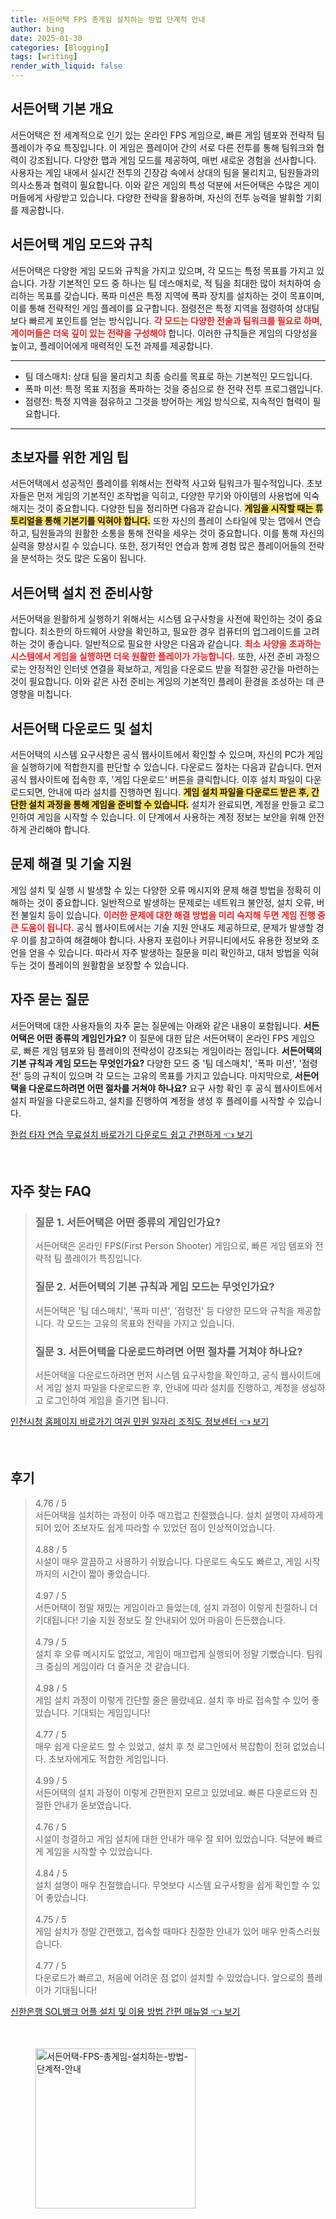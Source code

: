 ```yaml
---
title: 서든어택 FPS 총게임 설치하는 방법 단계적 안내
author: bing
date: 2025-01-30
categories: [Blogging]
tags: [writing]
render_with_liquid: false
---
```



<h2 id='서든어택_기본_개요'>서든어택 기본 개요</h2>

<p>서든어택은 전 세계적으로 인기 있는 온라인 FPS 게임으로, 빠른 게임 템포와 전략적 팀 플레이가 주요 특징입니다. 이 게임은 플레이어 간의 서로 다른 전투를 통해 팀워크와 협력이 강조됩니다. 다양한 맵과 게임 모드를 제공하여, 매번 새로운 경험을 선사합니다. 사용자는 게임 내에서 실시간 전투의 긴장감 속에서 상대의 팀을 물리치고, 팀원들과의 의사소통과 협력이 필요합니다. 이와 같은 게임의 특성 덕분에 서든어택은 수많은 게이머들에게 사랑받고 있습니다. 다양한 전략을 활용하며, 자신의 전투 능력을 발휘할 기회를 제공합니다.</p>

<h2 id='서든어택_게임_모드와_규칙'>서든어택 게임 모드와 규칙</h2>

<p>서든어택은 다양한 게임 모드와 규칙을 가지고 있으며, 각 모드는 특정 목표를 가지고 있습니다. 가장 기본적인 모드 중 하나는 팀 데스매치로, 적 팀을 최대한 많이 처치하여 승리하는 목표를 갖습니다. 폭파 미션은 특정 지역에 폭파 장치를 설치하는 것이 목표이며, 이를 통해 전략적인 게임 플레이를 요구합니다. 점령전은 특정 지역을 점령하여 상대팀보다 빠르게 포인트를 얻는 방식입니다. <b><span style="color: #ee2323;">각 모드는 다양한 전술과 팀워크를 필요로 하며, 게이머들은 더욱 깊이 있는 전략을 구성해야</span></b> 합니다. 이러한 규칙들은 게임의 다양성을 높이고, 플레이어에게 매력적인 도전 과제를 제공합니다.</p>

<hr />

<ul>
    <li>팀 데스매치: 상대 팀을 물리치고 최종 승리를 목표로 하는 기본적인 모드입니다.</li>
    <li>폭파 미션: 특정 목표 지점을 폭파하는 것을 중심으로 한 전략 전투 프로그램입니다.</li>
    <li>점령전: 특정 지역을 점유하고 그것을 방어하는 게임 방식으로, 지속적인 협력이 필요합니다.</li>
</ul>

<hr />

<h2 id='초보자를_위한_게임_팁'>초보자를 위한 게임 팁</h2>

<p>서든어택에서 성공적인 플레이를 위해서는 전략적 사고와 팀워크가 필수적입니다. 초보자들은 먼저 게임의 기본적인 조작법을 익히고, 다양한 무기와 아이템의 사용법에 익숙해지는 것이 중요합니다. 다양한 팁을 정리하면 다음과 같습니다. <b><span style="background-color: #ffe066;">게임을 시작할 때는 튜토리얼을 통해 기본기를 익혀야 합니다.</span></b> 또한 자신의 플레이 스타일에 맞는 맵에서 연습하고, 팀원들과의 원활한 소통을 통해 전략을 세우는 것이 중요합니다. 이를 통해 자신의 실력을 향상시킬 수 있습니다. 또한, 정기적인 연습과 함께 경험 많은 플레이어들의 전략을 분석하는 것도 많은 도움이 됩니다.</p>

<h2 id='서든어택_설치_전_준비사항'>서든어택 설치 전 준비사항</h2>

<p>서든어택을 원활하게 실행하기 위해서는 시스템 요구사항을 사전에 확인하는 것이 중요합니다. 최소한의 하드웨어 사양을 확인하고, 필요한 경우 컴퓨터의 업그레이드를 고려하는 것이 좋습니다. 일반적으로 필요한 사양은 다음과 같습니다. <b><span style="color: #ee2323;">최소 사양을 초과하는 시스템에서 게임을 실행하면 더욱 원활한 플레이가 가능합니다.</span></b> 또한, 사전 준비 과정으로는 안정적인 인터넷 연결을 확보하고, 게임을 다운로드 받을 적절한 공간을 마련하는 것이 필요합니다. 이와 같은 사전 준비는 게임의 기본적인 플레이 환경을 조성하는 데 큰 영향을 미칩니다.</p>

<h2 id='서든어택_다운로드_및_설치'>서든어택 다운로드 및 설치</h2>

<p>서든어택의 시스템 요구사항은 공식 웹사이트에서 확인할 수 있으며, 자신의 PC가 게임을 실행하기에 적합한지를 판단할 수 있습니다. 다운로드 절차는 다음과 같습니다. 먼저 공식 웹사이트에 접속한 후, '게임 다운로드' 버튼을 클릭합니다. 이후 설치 파일이 다운로드되면, 안내에 따라 설치를 진행하면 됩니다. <b><span style="background-color: #ffe066;">게임 설치 파일을 다운로드 받은 후, 간단한 설치 과정을 통해 게임을 준비할 수 있습니다.</span></b> 설치가 완료되면, 계정을 만들고 로그인하여 게임을 시작할 수 있습니다. 이 단계에서 사용하는 계정 정보는 보안을 위해 안전하게 관리해야 합니다.</p>

<h2 id='문제_해결_및_기술_지원'>문제 해결 및 기술 지원</h2>

<p>게임 설치 및 실행 시 발생할 수 있는 다양한 오류 메시지와 문제 해결 방법을 정확히 이해하는 것이 중요합니다. 일반적으로 발생하는 문제로는 네트워크 불안정, 설치 오류, 버전 불일치 등이 있습니다. <b><span style="color: #ee2323;">이러한 문제에 대한 해결 방법을 미리 숙지해 두면 게임 진행 중 큰 도움이 됩니다.</span></b> 공식 웹사이트에서는 기술 지원 안내도 제공하므로, 문제가 발생할 경우 이를 참고하여 해결해야 합니다. 사용자 포럼이나 커뮤니티에서도 유용한 정보와 조언을 얻을 수 있습니다. 따라서 자주 발생하는 질문을 미리 확인하고, 대처 방법을 익혀두는 것이 플레이의 원활함을 보장할 수 있습니다.</p>

<h2 id='자주_묻는_질문'>자주 묻는 질문</h2>

<p>서든어택에 대한 사용자들의 자주 묻는 질문에는 아래와 같은 내용이 포함됩니다. <b>서든어택은 어떤 종류의 게임인가요?</b> 이 질문에 대한 답은 서든어택이 온라인 FPS 게임으로, 빠른 게임 템포와 팀 플레이의 전략성이 강조되는 게임이라는 점입니다. <b>서든어택의 기본 규칙과 게임 모드는 무엇인가요?</b> 다양한 모드 중 '팀 데스매치', '폭파 미션', '점령전' 등의 규칙이 있으며 각 모드는 고유의 목표를 가지고 있습니다. 마지막으로, <b>서든어택을 다운로드하려면 어떤 절차를 거쳐야 하나요?</b> 요구 사항 확인 후 공식 웹사이트에서 설치 파일을 다운로드하고, 설치를 진행하여 계정을 생성 후 플레이를 시작할 수 있습니다.</p>


<p><a class="click-button" title="한컴 타자 연습 무료설치 바로가기 다운로드 쉽고 간편하게" href="https://afficreate.github.io/posts/%ED%95%9C%EC%BB%B4-%ED%83%80%EC%9E%90-%EC%97%B0%EC%8A%B5-%EB%AC%B4%EB%A3%8C%EC%84%A4%EC%B9%98-%EB%B0%94%EB%A1%9C%EA%B0%80%EA%B8%B0-%EB%8B%A4%EC%9A%B4%EB%A1%9C%EB%93%9C-%EC%89%BD%EA%B3%A0-%EA%B0%84%ED%8E%B8%ED%95%98%EA%B2%8C/" rel="dofollow">한컴 타자 연습 무료설치 바로가기 다운로드 쉽고 간편하게 👈 보기</a></p><br>
<h2 id='자주_찾는_FAQ'>자주 찾는 FAQ</h2>
<div itemscope="" itemtype="https://schema.org/FAQPage"> 
<blockquote> 
<div itemscope="" itemprop="mainEntity" itemtype="https://schema.org/Question"> 
<h3 itemprop="name">질문 1. 서든어택은 어떤 종류의 게임인가요?</h3> 
<div itemscope="" itemprop="acceptedAnswer" itemtype="https://schema.org/Answer"> 
<span itemprop="text"> 
<p>서든어택은 온라인 FPS(First Person Shooter) 게임으로, 빠른 게임 템포와 전략적 팀 플레이가 특징입니다.</p> 
</span> 
</div> 
</div> 
<div itemscope="" itemprop="mainEntity" itemtype="https://schema.org/Question"> 
<h3 itemprop="name">질문 2. 서든어택의 기본 규칙과 게임 모드는 무엇인가요?</h3> 
<div itemscope="" itemprop="acceptedAnswer" itemtype="https://schema.org/Answer"> 
<span itemprop="text"> 
<p>서든어택은 '팀 데스매치', '폭파 미션', '점령전' 등 다양한 모드와 규칙을 제공합니다. 각 모드는 고유의 목표와 전략을 가지고 있습니다.</p> 
</span> 
</div> 
</div> 
<div itemscope="" itemprop="mainEntity" itemtype="https://schema.org/Question"> 
<h3 itemprop="name">질문 3. 서든어택을 다운로드하려면 어떤 절차를 거쳐야 하나요?</h3> 
<div itemscope="" itemprop="acceptedAnswer" itemtype="https://schema.org/Answer"> 
<span itemprop="text"> 
<p>서든어택을 다운로드하려면 먼저 시스템 요구사항을 확인하고, 공식 웹사이트에서 게임 설치 파일을 다운로드한 후, 안내에 따라 설치를 진행하고, 계정을 생성하고 로그인하여 게임을 즐기면 됩니다.</p> 
</span> 
</div> 
</div> 
</blockquote> 
</div>
<p><a class="click-button" title="인천시청 홈페이지 바로가기 여권 민원 일자리 조직도 정보센터" href="https://afficreate.github.io/posts/%EC%9D%B8%EC%B2%9C%EC%8B%9C%EC%B2%AD-%ED%99%88%ED%8E%98%EC%9D%B4%EC%A7%80-%EB%B0%94%EB%A1%9C%EA%B0%80%EA%B8%B0-%EC%97%AC%EA%B6%8C-%EB%AF%BC%EC%9B%90-%EC%9D%BC%EC%9E%90%EB%A6%AC-%EC%A1%B0%EC%A7%81%EB%8F%84-%EC%A0%95%EB%B3%B4%EC%84%BC%ED%84%B0/" rel="dofollow">인천시청 홈페이지 바로가기 여권 민원 일자리 조직도 정보센터 👈 보기</a></p><br>
<h2 id='후기'>후기</h2>
<div itemscope itemtype="https://schema.org/Product">
  <blockquote>
  <div itemprop="review" itemscope itemtype="https://schema.org/Review">
      <div itemprop="reviewRating" itemscope itemtype="https://schema.org/Rating"> <span itemprop="ratingValue">4.76</span> / <span itemprop="bestRating">5</span> </div>
      <span itemprop="reviewBody">서든어택을 설치하는 과정이 아주 매끄럽고 친절했습니다. 설치 설명이 자세하게 되어 있어 초보자도 쉽게 따라할 수 있었던 점이 인상적이었습니다.</span>
  </div>
  <br>
  <div itemprop="review" itemscope itemtype="https://schema.org/Review">
      <div itemprop="reviewRating" itemscope itemtype="https://schema.org/Rating"> <span itemprop="ratingValue">4.88</span> / <span itemprop="bestRating">5</span> </div>
      <span itemprop="reviewBody">시설이 매우 깔끔하고 사용하기 쉬웠습니다. 다운로드 속도도 빠르고, 게임 시작까지의 시간이 짧아 좋았습니다.</span>
  </div>
  <br>
  <div itemprop="review" itemscope itemtype="https://schema.org/Review">
      <div itemprop="reviewRating" itemscope itemtype="https://schema.org/Rating"> <span itemprop="ratingValue">4.97</span> / <span itemprop="bestRating">5</span> </div>
      <span itemprop="reviewBody">서든어택이 정말 재밌는 게임이라고 들었는데, 설치 과정이 이렇게 친절하니 더 기대됩니다! 기술 지원 정보도 잘 안내되어 있어 마음이 든든했습니다.</span>
  </div>
  <br>
  <div itemprop="review" itemscope itemtype="https://schema.org/Review">
      <div itemprop="reviewRating" itemscope itemtype="https://schema.org/Rating"> <span itemprop="ratingValue">4.79</span> / <span itemprop="bestRating">5</span> </div>
      <span itemprop="reviewBody">설치 후 오류 메시지도 없었고, 게임이 매끄럽게 실행되어 정말 기뻤습니다. 팀워크 중심의 게임이라 더 즐거운 것 같습니다.</span>
  </div>
  <br>
  <div itemprop="review" itemscope itemtype="https://schema.org/Review">
      <div itemprop="reviewRating" itemscope itemtype="https://schema.org/Rating"> <span itemprop="ratingValue">4.98</span> / <span itemprop="bestRating">5</span> </div>
      <span itemprop="reviewBody">게임 설치 과정이 이렇게 간단할 줄은 몰랐네요. 설치 후 바로 접속할 수 있어 좋았습니다. 기대되는 게임입니다!</span>
  </div>
  <br>
  <div itemprop="review" itemscope itemtype="https://schema.org/Review">
      <div itemprop="reviewRating" itemscope itemtype="https://schema.org/Rating"> <span itemprop="ratingValue">4.77</span> / <span itemprop="bestRating">5</span> </div>
      <span itemprop="reviewBody">매우 쉽게 다운로드 할 수 있었고, 설치 후 첫 로그인에서 복잡함이 전혀 없었습니다. 초보자에게도 적합한 게임입니다.</span>
  </div>
  <br>
  <div itemprop="review" itemscope itemtype="https://schema.org/Review">
      <div itemprop="reviewRating" itemscope itemtype="https://schema.org/Rating"> <span itemprop="ratingValue">4.99</span> / <span itemprop="bestRating">5</span> </div>
      <span itemprop="reviewBody">서든어택의 설치 과정이 이렇게 간편한지 모르고 있었네요. 빠른 다운로드와 친절한 안내가 돋보였습니다.</span>
  </div>
  <br>
  <div itemprop="review" itemscope itemtype="https://schema.org/Review">
      <div itemprop="reviewRating" itemscope itemtype="https://schema.org/Rating"> <span itemprop="ratingValue">4.76</span> / <span itemprop="bestRating">5</span> </div>
      <span itemprop="reviewBody">시설이 청결하고 게임 설치에 대한 안내가 매우 잘 되어 있었습니다. 덕분에 빠르게 게임을 시작할 수 있었습니다.</span>
  </div>
  <br>
  <div itemprop="review" itemscope itemtype="https://schema.org/Review">
      <div itemprop="reviewRating" itemscope itemtype="https://schema.org/Rating"> <span itemprop="ratingValue">4.84</span> / <span itemprop="bestRating">5</span> </div>
      <span itemprop="reviewBody">설치 설명이 매우 친절했습니다. 무엇보다 시스템 요구사항을 쉽게 확인할 수 있어 좋았습니다.</span>
  </div>
  <br>
  <div itemprop="review" itemscope itemtype="https://schema.org/Review">
      <div itemprop="reviewRating" itemscope itemtype="https://schema.org/Rating"> <span itemprop="ratingValue">4.75</span> / <span itemprop="bestRating">5</span> </div>
      <span itemprop="reviewBody">게임 설치가 정말 간편했고, 접속할 때마다 친절한 안내가 있어 매우 만족스러웠습니다.</span>
  </div>
  <br>
  <div itemprop="review" itemscope itemtype="https://schema.org/Review">
      <div itemprop="reviewRating" itemscope itemtype="https://schema.org/Rating"> <span itemprop="ratingValue">4.77</span> / <span itemprop="bestRating">5</span> </div>
      <span itemprop="reviewBody">다운로드가 빠르고, 처음에 어려운 점 없이 설치할 수 있었습니다. 앞으로의 플레이가 기대됩니다!</span>
  </div>
  </blockquote>
</div>
<p><a class="click-button" title="신한은행 SOL뱅크 어플 설치 및 이용 방법 간편 매뉴얼" href="https://afficreate.github.io/posts/%EC%8B%A0%ED%95%9C%EC%9D%80%ED%96%89-SOL%EB%B1%85%ED%81%AC-%EC%96%B4%ED%94%8C-%EC%84%A4%EC%B9%98-%EB%B0%8F-%EC%9D%B4%EC%9A%A9-%EB%B0%A9%EB%B2%95-%EA%B0%84%ED%8E%B8-%EB%A7%A4%EB%89%B4%EC%96%BC/" rel="dofollow">신한은행 SOL뱅크 어플 설치 및 이용 방법 간편 매뉴얼 👈 보기</a></p><br>
<figure class="image"><img src="https://afficreate.github.io/assets/img/thumbnail/서든어택-FPS-총게임-설치하는-방법-단계적-안내.webp" alt="서든어택-FPS-총게임-설치하는-방법-단계적-안내" width="256" height="256"></figure>
